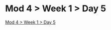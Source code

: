 # Mod 4 > Week 1 > Day 5

[Mod 4 > Week 1 > Day 5](https://whitehatlearningproducts.github.io/swe/mod4/wk1/day5.html)
